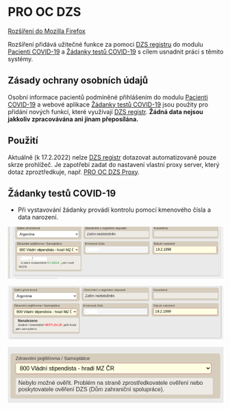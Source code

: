 # PRO OC DZS

[Rozšíření do Mozilla Firefox](https://addons.mozilla.org/addon/pro-oc-dzs/)

Rozšíření přidává užitečné funkce za pomoci [DZS registru](http://registr.dzs.cz/dotaz.nsf) do modulu [Pacienti COVID-19](https://ereg.ksrzis.cz/Registr/CUDZadanky/VyhledaniPacienta) a [Žádanky testů COVID-19](https://eregpublicsecure.ksrzis.cz/Registr/CUD/Overeni) s cílem usnadnit práci s těmito systémy.

## Zásady ochrany osobních údajů

Osobní informace pacientů podmíněné přihlášením do modulu [Pacienti COVID-19](https://ereg.ksrzis.cz/Registr/CUDZadanky/VyhledaniPacienta) a webové aplikace [Žádanky testů COVID-19](https://eregpublicsecure.ksrzis.cz/Registr/CUD/Overeni) jsou použity pro přidání nových funkcí, které využívají [DZS registr](http://registr.dzs.cz/dotaz.nsf). **Žádná data nejsou jakkoliv zpracovávána ani jinam přeposílána.**

## Použití

Aktuálně (k 17.2.2022) nelze [DZS registr](http://registr.dzs.cz/dotaz.nsf) dotazovat automatizovaně pouze skrze prohlížeč. Je zapotřebí zadat do nastavení vlastní proxy server, který dotaz zproztředkuje, např. [PRO OC DZS Proxy](https://github.com/PRO-OC/pro-oc-vzp-b2b-cors-proxy).

## Žádanky testů COVID-19

- Při vystavování žádanky provádí kontrolu pomocí kmenového čísla a data narození.

![Preview](preview/nahled.png)

![Preview](preview/nahled_2.png)

![Preview](preview/nebylo_mozne_overit.png)
